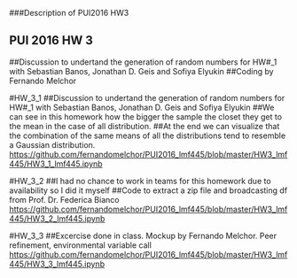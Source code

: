 ###Description of PUI2016 HW3
## PUI 2016 HW 3  

##Discussion to undertand the generation of random numbers for HW#_1 with Sebastian Banos, Jonathan D. Geis and Sofiya Elyukin
##Coding by Fernando Melchor

#HW_3_1
##Discussion to undertand the generation of random numbers for HW#_1 with Sebastian Banos, Jonathan D. Geis and Sofiya Elyukin
##We can see in this homework how the bigger the sample the closet they get to the mean in the case of all distribution.
##At the end we can visualize that the combination of the same means of all the distributions tend to resemble a Gaussian distribution.
https://github.com/fernandomelchor/PUI2016_lmf445/blob/master/HW3_lmf445/HW3_1_lmf445.ipynb


#HW_3_2
##I had no chance to work in teams for this homework due to availability so I did it myself
##Code to extract a zip file and broadcasting df from Prof. Dr. Federica Bianco
https://github.com/fernandomelchor/PUI2016_lmf445/blob/master/HW3_lmf445/HW3_2_lmf445.ipynb

#HW_3_3
##Excercise done in class.
Mockup by Fernando Melchor. Peer refinement, environmental variable call
https://github.com/fernandomelchor/PUI2016_lmf445/blob/master/HW3_lmf445/HW3_3_lmf445.ipynb





